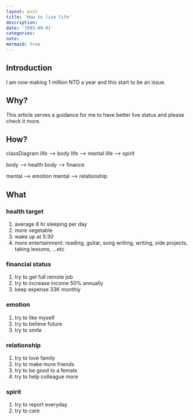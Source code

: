 ```yaml
---
layout: post
title: 'How to live life'
description:
date: '1993-09-01'
categories:
note: 
mermaid: true
---
```


## Introduction

I am now making 1 million NTD a year and this start to be an issue.

## Why?

This article serves a guidance for me to have better live status and please check it more.

## How?

<div class="mermaid">
classDiagram
  life --> body
  life --> mental
  life --> spirit

  body --> health
  body --> finance

  mental --> emotion
  mental --> relationship
</div>

## What

### health target

1. average 8 hr sleeping per day
2. more vegetable
3. wake up at 5:30
4. more entertainment: reading, guitar, song writing, writing, side projects, taking lessons, ...etc

### financial status

1. try to get full remote job
2. try to increase income 50% annually
3. keep expense 33K monthly

### emotion

1. try to like myself
2. try to believe future
3. try to smile

### relationship

1. try to love family
2. try to make more friends
3. try to be good to a female
4. try to help colleague more

### spirit

1. try to report everyday
2. try to care
